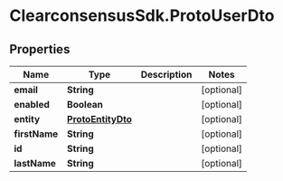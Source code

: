 # ClearconsensusSdk.ProtoUserDto

## Properties

Name | Type | Description | Notes
------------ | ------------- | ------------- | -------------
**email** | **String** |  | [optional] 
**enabled** | **Boolean** |  | [optional] 
**entity** | [**ProtoEntityDto**](ProtoEntityDto.md) |  | [optional] 
**firstName** | **String** |  | [optional] 
**id** | **String** |  | [optional] 
**lastName** | **String** |  | [optional] 


